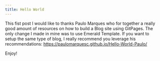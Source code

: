 ```yaml
---
title: Hello World
---
```

This fist post I would like to thanks Paulo Marques who for together a really good amount of resources on how to build a Blog site using GitPages. The only change I made in mine was to use Emerald Template. If you want to setup the same type of blog, I really recommend you leverage his recommendations: https://paulomarquesc.github.io/Hello-World-Paulo/

Enjoy!
